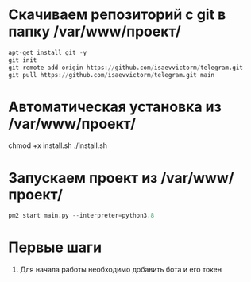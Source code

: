 # Скачиваем репозиторий с git в папку /var/www/проект/
```python
apt-get install git -y
git init
git remote add origin https://github.com/isaevvictorm/telegram.git
git pull https://github.com/isaevvictorm/telegram.git main
```
# Автоматическая установка из /var/www/проект/
chmod +x install.sh
./install.sh

# Запускаем проект из /var/www/проект/
```python
pm2 start main.py --interpreter=python3.8
```

# Первые шаги
1. Для начала работы необходимо добавить бота и его токен
